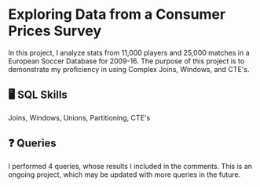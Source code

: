 # Exploring Data from a Consumer Prices Survey

In this project, I analyze stats from 11,000 players and 25,000 matches in a European Soccer Database for 2009-16. The purpose of this project is to demonstrate my proficiency in using Complex Joins, Windows, and CTE's.

## 🖥️ SQL Skills 
Joins, Windows, Unions, Partitioning, CTE's

## ❓ Queries
I performed 4 queries, whose results I included in the comments. This is an ongoing project, which may be updated with more queries in the future.


